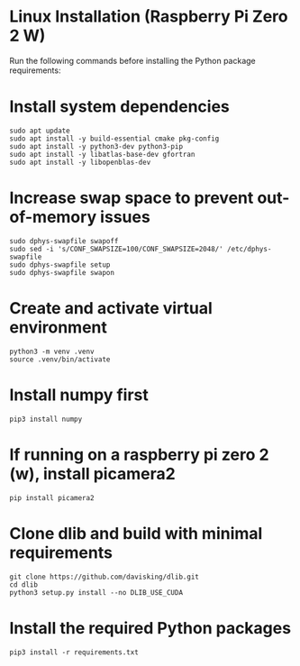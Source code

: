 # Linux Installation (Raspberry Pi Zero 2 W)

Run the following commands before installing the Python package requirements:

# Install system dependencies

    sudo apt update
    sudo apt install -y build-essential cmake pkg-config
    sudo apt install -y python3-dev python3-pip
    sudo apt install -y libatlas-base-dev gfortran
    sudo apt install -y libopenblas-dev

# Increase swap space to prevent out-of-memory issues

    sudo dphys-swapfile swapoff
    sudo sed -i 's/CONF_SWAPSIZE=100/CONF_SWAPSIZE=2048/' /etc/dphys-swapfile
    sudo dphys-swapfile setup
    sudo dphys-swapfile swapon

# Create and activate virtual environment

    python3 -m venv .venv
    source .venv/bin/activate

# Install numpy first

    pip3 install numpy

# If running on a raspberry pi zero 2 (w), install picamera2

    pip install picamera2

# Clone dlib and build with minimal requirements

    git clone https://github.com/davisking/dlib.git
    cd dlib
    python3 setup.py install --no DLIB_USE_CUDA  

# Install the required Python packages

    pip3 install -r requirements.txt  
